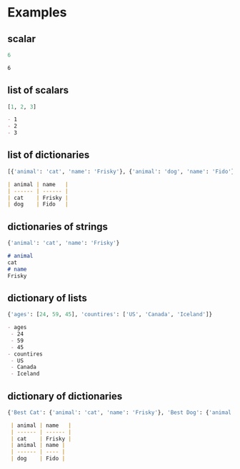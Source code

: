 # Examples

## scalar

```python
6
```

```markdown
6
```

## list of scalars

```python
[1, 2, 3]
```

```markdown
- 1
- 2
- 3

```

## list of dictionaries

```python
[{'animal': 'cat', 'name': 'Frisky'}, {'animal': 'dog', 'name': 'Fido'}]
```

```markdown
| animal | name   |
| ------ | ------ |
| cat    | Frisky |
| dog    | Fido   |

```

## dictionaries of strings

```python
{'animal': 'cat', 'name': 'Frisky'}
```

```markdown
# animal
cat
# name
Frisky

```

## dictionary of lists

```python
{'ages': [24, 59, 45], 'countires': ['US', 'Canada', 'Iceland']}
```

```markdown
- ages
 - 24
 - 59
 - 45
- countires
 - US
 - Canada
 - Iceland

```

## dictionary of dictionaries

```python
{'Best Cat': {'animal': 'cat', 'name': 'Frisky'}, 'Best Dog': {'animal': 'dog', 'name': 'Fido'}}
```

```markdown
 | animal | name   |
 | ------ | ------ |
 | cat    | Frisky |
 | animal | name |
 | ------ | ---- |
 | dog    | Fido |

```
